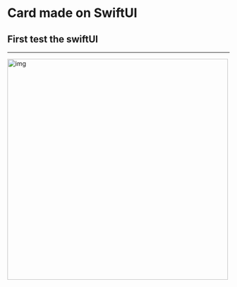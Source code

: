 #  Card made on SwiftUI

## First test the swiftUI

---

<img src="EmojiGame/KarenCardSwiftUI.png" alt="img" width="500"/>

  
